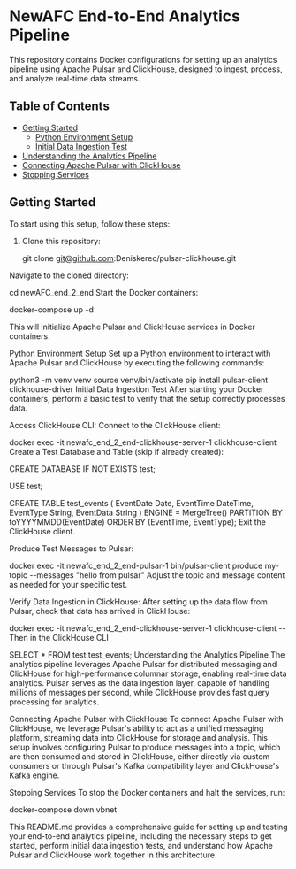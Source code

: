 # NewAFC End-to-End Analytics Pipeline

This repository contains Docker configurations for setting up an analytics pipeline using Apache Pulsar and ClickHouse, designed to ingest, process, and analyze real-time data streams.

## Table of Contents

- [Getting Started](#getting-started)
  - [Python Environment Setup](#python-environment-setup)
  - [Initial Data Ingestion Test](#initial-data-ingestion-test)
- [Understanding the Analytics Pipeline](#understanding-the-analytics-pipeline)
- [Connecting Apache Pulsar with ClickHouse](#connecting-apache-pulsar-with-clickhouse)
- [Stopping Services](#stopping-services)

## Getting Started

To start using this setup, follow these steps:

1. Clone this repository: 

   git clone git@github.com:Deniskerec/pulsar-clickhouse.git

Navigate to the cloned directory:


cd newAFC_end_2_end
Start the Docker containers:


docker-compose up -d

This will initialize Apache Pulsar and ClickHouse services in Docker containers.

Python Environment Setup
Set up a Python environment to interact with Apache Pulsar and ClickHouse by executing the following commands:


python3 -m venv venv
source venv/bin/activate
pip install pulsar-client clickhouse-driver
Initial Data Ingestion Test
After starting your Docker containers, perform a basic test to verify that the setup correctly processes data.

Access ClickHouse CLI:
Connect to the ClickHouse client:


docker exec -it newafc_end_2_end-clickhouse-server-1 clickhouse-client
Create a Test Database and Table (skip if already created):


CREATE DATABASE IF NOT EXISTS test;

USE test;

CREATE TABLE test_events (
    EventDate Date,
    EventTime DateTime,
    EventType String,
    EventData String
) ENGINE = MergeTree()
PARTITION BY toYYYYMMDD(EventDate)
ORDER BY (EventTime, EventType);
Exit the ClickHouse client.

Produce Test Messages to Pulsar:


docker exec -it newafc_end_2_end-pulsar-1 bin/pulsar-client produce my-topic --messages "hello from pulsar"
Adjust the topic and message content as needed for your specific test.

Verify Data Ingestion in ClickHouse:
After setting up the data flow from Pulsar, check that data has arrived in ClickHouse:


docker exec -it newafc_end_2_end-clickhouse-server-1 clickhouse-client
-- Then in the ClickHouse CLI


SELECT * FROM test.test_events;
Understanding the Analytics Pipeline
The analytics pipeline leverages Apache Pulsar for distributed messaging and ClickHouse for high-performance columnar storage, enabling real-time data analytics. Pulsar serves as the data ingestion layer, capable of handling millions of messages per second, while ClickHouse provides fast query processing for analytics.

Connecting Apache Pulsar with ClickHouse
To connect Apache Pulsar with ClickHouse, we leverage Pulsar's ability to act as a unified messaging platform, streaming data into ClickHouse for storage and analysis. This setup involves configuring Pulsar to produce messages into a topic, which are then consumed and stored in ClickHouse, either directly via custom consumers or through Pulsar's Kafka compatibility layer and ClickHouse's Kafka engine.

Stopping Services
To stop the Docker containers and halt the services, run:


docker-compose down
vbnet


This README.md provides a comprehensive guide for setting up and testing your end-to-end analytics pipeline, including the necessary steps to get started, perform initial data ingestion tests, and understand how Apache Pulsar and ClickHouse work together in this architecture.